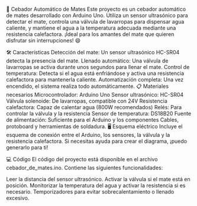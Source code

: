🧉 Cebador Automático de Mates
Este proyecto es un cebador automático de mates desarrollado con Arduino Uno. Utiliza un sensor ultrasónico para detectar el mate, controla una válvula de lavarropas para dispensar agua caliente, y mantiene el agua a la temperatura adecuada mediante una resistencia calefactora. ¡Ideal para los amantes del mate que quieren disfrutar sin interrupciones! 😄

🛠️ Características
Detección del mate: Un sensor ultrasónico HC-SR04 detecta la presencia del mate.
Llenado automático: Una válvula de lavarropas se activa durante unos segundos para llenar el mate.
Control de temperatura: Detecta si el agua está enfriándose y activa una resistencia calefactora para mantenerla caliente.
Automatización completa: Una vez encendido, el sistema realiza todo automáticamente.
📋 Materiales necesarios
Microcontrolador: Arduino Uno
Sensor ultrasónico: HC-SR04
Válvula solenoide: De lavarropas, compatible con 24V
Resistencia calefactora: Capaz de calentar agua (800W recomendados)
Relés: Para controlar la válvula y la resistencia
Sensor de temperatura: DS18B20
Fuente de alimentación: Suficiente para el Arduino y los componentes
Cables, protoboard y herramientas de soldadura.
🖥️ Esquema eléctrico
Incluye el esquema de conexión entre el Arduino, los sensores, la válvula y la resistencia calefactora. Si necesitas ayuda para crear el diagrama, ¡puedo generarlo para ti!

💻 Código
El código del proyecto está disponible en el archivo cebador_de_mates.ino. Contiene las siguientes funcionalidades:

Leer la distancia del sensor ultrasónico.
Activar la válvula si el mate está en posición.
Monitorizar la temperatura del agua y activar la resistencia si es necesario.
Temporizadores para evitar sobrecalentamiento o llenado excesivo.
